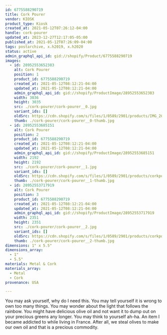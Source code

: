 ```yaml
---
id: 6775588290719
title: Cork Pourer
vendor: KIOSK
product_type: Kiosk
created_at: 2021-05-12T07:26:12-04:00
handle: cork-pourer
updated_at: 2023-12-27T12:17:05-05:00
published_at: 2021-05-12T07:26:09-04:00
tags: postarchive, x.h2019, x.h2020
status: active
admin_graphql_api_id: gid://shopify/Product/6775588290719
images:
  - id: 28952553652383
    alt: Cork Pourer
    position: 1
    product_id: 6775588290719
    created_at: 2021-05-12T08:12:21-04:00
    updated_at: 2021-05-12T08:12:21-04:00
    admin_graphql_api_id: gid://shopify/ProductImage/28952553652383
    width: 3036
    height: 3035
    src: ./cork-pourer/cork-pourer__0.jpg
    variant_ids: []
    oldSrc: https://cdn.shopify.com/s/files/1/0589/2901/products/IMG_20191122_192508_e23000ff-58c0-4a4e-a9fa-6734cdc2f6a5.jpg?v=1620821541
    thumb: ./cork-pourer/cork-pourer__0-thumb.jpg
  - id: 28952553685151
    alt: Cork Pourer
    position: 2
    product_id: 6775588290719
    created_at: 2021-05-12T08:12:21-04:00
    updated_at: 2021-05-12T08:12:21-04:00
    admin_graphql_api_id: gid://shopify/ProductImage/28952553685151
    width: 2192
    height: 2192
    src: ./cork-pourer/cork-pourer__1.jpg
    variant_ids: []
    oldSrc: https://cdn.shopify.com/s/files/1/0589/2901/products/corkpourer4_8b5b6a7c-1756-487b-877d-57acf13389ac.jpg?v=1620821541
    thumb: ./cork-pourer/cork-pourer__1-thumb.jpg
  - id: 28952553717919
    alt: Cork Pourer
    position: 3
    product_id: 6775588290719
    created_at: 2021-05-12T08:12:21-04:00
    updated_at: 2021-05-12T08:12:21-04:00
    admin_graphql_api_id: gid://shopify/ProductImage/28952553717919
    width: 2351
    height: 2351
    src: ./cork-pourer/cork-pourer__2.jpg
    variant_ids: []
    oldSrc: https://cdn.shopify.com/s/files/1/0589/2901/products/corkpourer2_20562ed4-1d42-44d8-84f0-4a792edc7dbc.jpg?v=1620821541
    thumb: ./cork-pourer/cork-pourer__2-thumb.jpg
dimensions: 1" x 5.5"
dimensions_array:
  - 1"
  - 5.5"
materials: Metal & Cork
materials_array:
  - Metal
  - Cork
provenance: USA

---
```


You may ask yourself, why do I need this. You may tell yourself it is wrong to own too many things. You may wonder about the light that follows the rainbow. You might have delicious olive oil and not want it to dump out on your precious greens any longer. You may think to yourself ah-ha. An item I became addicted to while living in France. After all, we steal olives to make our own oil and that is a precious commodity.